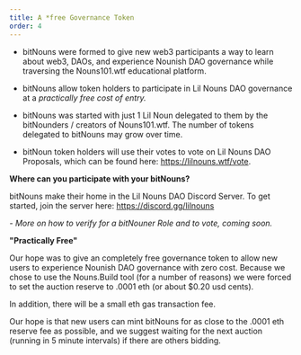 ```yaml
---
title: A *free Governance Token
order: 4
---
```


- bitNouns were formed to give new web3 participants a way to learn about web3, DAOs, and experience Nounish DAO governance while traversing the Nouns101.wtf educational platform.

- bitNouns allow token holders to participate in Lil Nouns DAO governance at a _practically free cost of entry._

- bitNouns was started with just 1 Lil Noun delegated to them by the bitNounders / creators of Nouns101.wtf. The number of tokens delegated to bitNouns may grow over time.

- bitNoun token holders will use their votes to vote on Lil Nouns DAO Proposals, which can be found here: https://lilnouns.wtf/vote.

**Where can you participate with your bitNouns?**

bitNouns make their home in the Lil Nouns DAO Discord Server. To get started, join the server here: https://discord.gg/lilnouns

_- More on how to verify for a bitNouner Role and to vote, coming soon._

**"Practically Free"**

Our hope was to give an completely free governance token to allow new users to experience Nounish DAO governance with zero cost. Because we chose to use the Nouns.Build tool (for a number of reasons) we were forced to set the auction reserve to .0001 eth (or about $0.20 usd cents).

In addition, there will be a small eth gas transaction fee.

Our hope is that new users can mint bitNouns for as close to the .0001 eth reserve fee as possible, and we suggest waiting for the next auction (running in 5 minute intervals) if there are others bidding.
